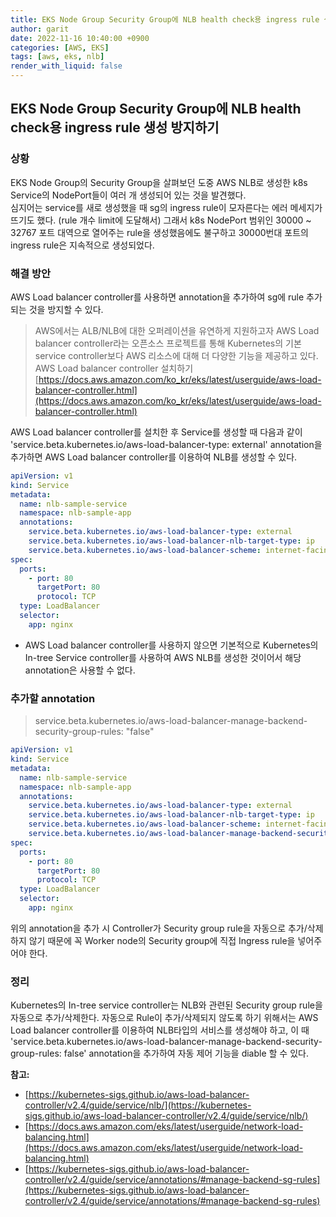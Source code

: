 ```yaml
---
title: EKS Node Group Security Group에 NLB health check용 ingress rule 생성 방지하기
author: garit
date: 2022-11-16 10:40:00 +0900
categories: [AWS, EKS]
tags: [aws, eks, nlb]
render_with_liquid: false
---
```


## EKS Node Group Security Group에 NLB health check용 ingress rule 생성 방지하기

### 상황

EKS Node Group의 Security Group을 살펴보던 도중 AWS NLB로 생성한 k8s Service의 NodePort들이 여러 개 생성되어 있는 것을 발견했다.  
심지어는 service를 새로 생성했을 때 sg의 ingress rule이 모자른다는 에러 메세지가 뜨기도 했다. (rule 개수 limit에 도달해서) 
그래서 k8s NodePort 범위인 30000 ~ 32767 포트 대역으로 열어주는 rule을 생성했음에도 불구하고 30000번대 포트의 ingress rule은 지속적으로 생성되었다.

### 해결 방안
AWS Load balancer controller를 사용하면 annotation을 추가하여 sg에 rule 추가되는 것을 방지할 수 있다.
> AWS에서는 ALB/NLB에 대한 오퍼레이션을 유연하게 지원하고자 AWS Load balancer controller라는 오픈소스 프로젝트를 통해 Kubernetes의 기본 service controller보다 AWS 리소스에 대해 더 다양한 기능을 제공하고 있다.
> AWS Load balancer controller 설치하기
> [https://docs.aws.amazon.com/ko_kr/eks/latest/userguide/aws-load-balancer-controller.html](https://docs.aws.amazon.com/ko_kr/eks/latest/userguide/aws-load-balancer-controller.html)

 AWS Load balancer controller를 설치한 후 Service를 생성할 때 다음과 같이 'service.beta.kubernetes.io/aws-load-balancer-type: external' annotation을 추가하면 AWS Load balancer controller를 이용하여 NLB를 생성할 수 있다.

```yaml
apiVersion: v1
kind: Service
metadata:
  name: nlb-sample-service
  namespace: nlb-sample-app
  annotations:
    service.beta.kubernetes.io/aws-load-balancer-type: external
    service.beta.kubernetes.io/aws-load-balancer-nlb-target-type: ip
    service.beta.kubernetes.io/aws-load-balancer-scheme: internet-facing
spec:
  ports:
    - port: 80
      targetPort: 80
      protocol: TCP
  type: LoadBalancer
  selector:
    app: nginx
```

* AWS Load balancer controller를 사용하지 않으면 기본적으로 Kubernetes의 In-tree Service controller를 사용하여 AWS NLB를 생성한 것이어서 해당 annotation은 사용할 수 없다.

### 추가할 annotation
>   service.beta.kubernetes.io/aws-load-balancer-manage-backend-security-group-rules: "false"

```yaml
apiVersion: v1
kind: Service
metadata:
  name: nlb-sample-service
  namespace: nlb-sample-app
  annotations:
    service.beta.kubernetes.io/aws-load-balancer-type: external
    service.beta.kubernetes.io/aws-load-balancer-nlb-target-type: ip
    service.beta.kubernetes.io/aws-load-balancer-scheme: internet-facing
	service.beta.kubernetes.io/aws-load-balancer-manage-backend-security-group-rules: "false"
spec:
  ports:
    - port: 80
      targetPort: 80
      protocol: TCP
  type: LoadBalancer
  selector:
    app: nginx
```

위의 annotation을 추가 시 Controller가 Security group rule을 자동으로 추가/삭제하지 않기 때문에 꼭 Worker node의 Security group에 직접 Ingress rule을 넣어주어야 한다.

### 정리
Kubernetes의 In-tree service controller는 NLB와 관련된 Security group rule을 자동으로 추가/삭제한다. 자동으로 Rule이 추가/삭제되지 않도록 하기 위해서는 AWS Load balancer controller를 이용하여 NLB타입의 서비스를 생성해야 하고, 이 때 'service.beta.kubernetes.io/aws-load-balancer-manage-backend-security-group-rules: false' annotation을 추가하여 자동 제어 기능을 diable 할 수 있다.


**참고:** 
- [https://kubernetes-sigs.github.io/aws-load-balancer-controller/v2.4/guide/service/nlb/](https://kubernetes-sigs.github.io/aws-load-balancer-controller/v2.4/guide/service/nlb/)
- [https://docs.aws.amazon.com/eks/latest/userguide/network-load-balancing.html](https://docs.aws.amazon.com/eks/latest/userguide/network-load-balancing.html)
- [https://kubernetes-sigs.github.io/aws-load-balancer-controller/v2.4/guide/service/annotations/#manage-backend-sg-rules](https://kubernetes-sigs.github.io/aws-load-balancer-controller/v2.4/guide/service/annotations/#manage-backend-sg-rules)

